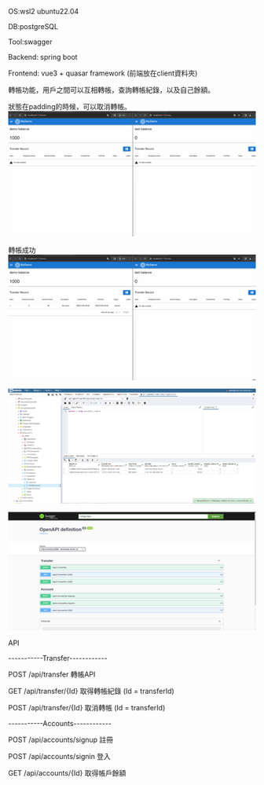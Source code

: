OS:wsl2 ubuntu22.04

DB:postgreSQL

Tool:swagger

Backend: spring boot

Frontend: vue3 + quasar framework  (前端放在client資料夾)

轉帳功能，用戶之間可以互相轉帳，查詢轉帳紀錄，以及自己餘額。

狀態在padding的時候，可以取消轉帳。
![image](https://github.com/lovequ4/spring/blob/main/ScreenShot/transfer01.gif)

轉帳成功
![image](https://github.com/lovequ4/spring/blob/main/ScreenShot/transfer02.gif)

![image](https://github.com/lovequ4/spring/blob/main/ScreenShot/%E8%9E%A2%E5%B9%95%E6%93%B7%E5%8F%96%E7%95%AB%E9%9D%A2%202023-10-20%20092734.png)

![image](https://github.com/lovequ4/spring/blob/main/ScreenShot/%E8%9E%A2%E5%B9%95%E6%93%B7%E5%8F%96%E7%95%AB%E9%9D%A2%202023-10-20%20094618.png)


API

-----------Transfer------------

POST  /api/transfer       轉帳API

GET   /api/transfer/{Id}  取得轉帳紀錄 (Id =  transferId)  

POST  /api/transfer/{Id}  取消轉帳     (Id =  transferId) 

-----------Accounts------------

POST  /api/accounts/signup  註冊

POST  /api/accounts/signin  登入

GET   /api/accounts/{Id}    取得帳戶餘額
